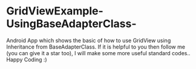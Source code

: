 # GridViewExample-UsingBaseAdapterClass-
Android App which shows the basic of how to use GridView using Inheritance from BaseAdapterClass.
If it is helpful to you then follow me (you can give it a star too), I will make some more useful standard codes.. Happy Coding :)
